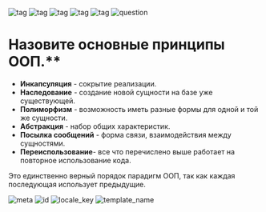 ![tag](https://img.shields.io/badge/language-java-red.svg)   ![tag](https://img.shields.io/badge/jdk-1.8-blue.svg)     ![tag](https://img.shields.io/badge/level-1-green.svg)     ![tag](https://img.shields.io/badge/topic-OOP-green.svg)      ![tag](https://img.shields.io/badge/locale-ru-green.svg)     ![question](https://img.shields.io/badge/-question-grey.svg) 

# Назовите основные принципы ООП.**
<!--div-->
- **Инкапсуляция** - сокрытие реализации.
- **Наследование** - создание новой сущности на базе уже существующей.
- **Полиморфизм** - возможность иметь разные формы для одной и той же сущности.
- **Абстракция** - набор общих характеристик.
- **Посылка сообщений** - форма связи, взаимодействия между сущностями.
- **Переиспользование**- все что перечислено выше работает на повторное использование кода.

Это единственно верный порядок парадигм ООП, так как каждая последующая использует предыдущие.


![meta](https://img.shields.io/badge/_meta-red.svg)    ![id](https://img.shields.io/badge/_id-0000-red.svg)    ![locale_key](https://img.shields.io/badge/key-22c6bd811392459fa10f14dcf6c2b583-yellow.svg)    ![template_name](https://img.shields.io/badge/simple_question-v.0.1-yellow.svg)